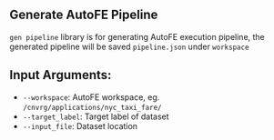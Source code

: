 ## Generate AutoFE Pipeline
`gen pipeline` library is for generating AutoFE execution pipeline, the generated pipeline will be saved `pipeline.json` under `workspace`

## Input Arguments:
* `--workspace`: AutoFE workspace, eg. `/cnvrg/applications/nyc_taxi_fare/`
* `--target_label`: Target label of dataset
* `--input_file`: Dataset location